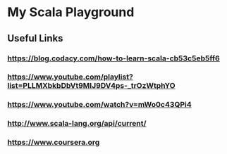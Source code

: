 # My Scala Playground

## Useful Links
### https://blog.codacy.com/how-to-learn-scala-cb53c5eb5ff6
### https://www.youtube.com/playlist?list=PLLMXbkbDbVt9MIJ9DV4ps-_trOzWtphYO
### https://www.youtube.com/watch?v=mWo0c43QPi4
### http://www.scala-lang.org/api/current/
### https://www.coursera.org
